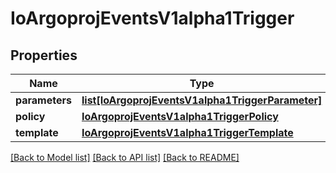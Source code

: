 # IoArgoprojEventsV1alpha1Trigger

## Properties
Name | Type | Description | Notes
------------ | ------------- | ------------- | -------------
**parameters** | [**list[IoArgoprojEventsV1alpha1TriggerParameter]**](IoArgoprojEventsV1alpha1TriggerParameter.md) |  | [optional] 
**policy** | [**IoArgoprojEventsV1alpha1TriggerPolicy**](IoArgoprojEventsV1alpha1TriggerPolicy.md) |  | [optional] 
**template** | [**IoArgoprojEventsV1alpha1TriggerTemplate**](IoArgoprojEventsV1alpha1TriggerTemplate.md) |  | [optional] 

[[Back to Model list]](../README.md#documentation-for-models) [[Back to API list]](../README.md#documentation-for-api-endpoints) [[Back to README]](../README.md)


